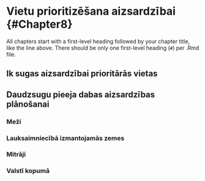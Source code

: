 # Vietu prioritizēšana aizsardzībai  {#Chapter8}

All chapters start with a first-level heading followed by your chapter title, like the line above. There should be only one first-level heading (`#`) per .Rmd file.

## Ik sugas aizsardzībai prioritārās vietas


## Daudzsugu pieeja dabas aizsardzības plānošanai


### Meži


### Lauksaimniecībā izmantojamās zemes


### Mitrāji



### Valstī kopumā



